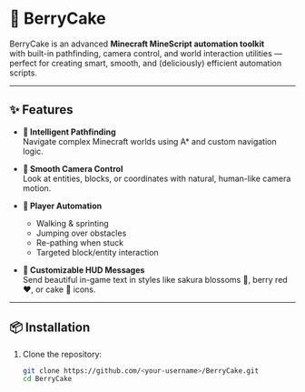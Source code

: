 # 🍰 BerryCake

BerryCake is an advanced **Minecraft MineScript automation toolkit**  
with built-in pathfinding, camera control, and world interaction utilities —  
perfect for creating smart, smooth, and (deliciously) efficient automation scripts.

---

## ✨ Features

- **🍓 Intelligent Pathfinding**  
  Navigate complex Minecraft worlds using A* and custom navigation logic.

- **🎥 Smooth Camera Control**  
  Look at entities, blocks, or coordinates with natural, human-like camera motion.

- **🤖 Player Automation**  
  - Walking & sprinting  
  - Jumping over obstacles  
  - Re-pathing when stuck  
  - Targeted block/entity interaction

- **🌸 Customizable HUD Messages**  
  Send beautiful in-game text in styles like sakura blossoms 🌸, berry red ❤️, or cake 🍰 icons.

---

## 📦 Installation

1. Clone the repository:
   ```bash
   git clone https://github.com/<your-username>/BerryCake.git
   cd BerryCake
